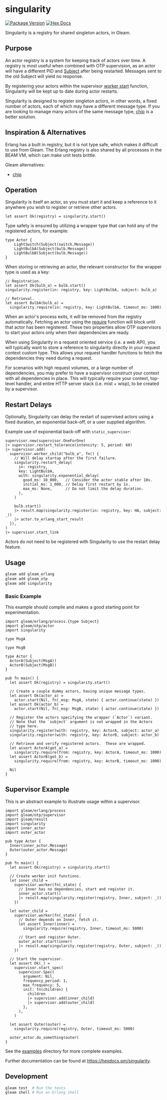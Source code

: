 # singularity

[![Package Version](https://img.shields.io/hexpm/v/singularity)](https://hex.pm/packages/singularity)
[![Hex Docs](https://img.shields.io/badge/hex-docs-ffaff3)](https://hexdocs.pm/singularity/)

Singularity is a registry for shared singleton actors, in Gleam.

## Purpose

An actor registry is a system for keeping track of actors over time.  A registry
is most useful when combined with OTP supervision, as an actor will have a
different PID and [Subject] after being restarted.  Messages sent to the old
Subject will yield no response.

By registering your actors within the supervisor [worker start] function,
Singularity will be kept up to date during actor restarts.

Singularity is designed to register singleton actors, in other words, a fixed
number of actors, each of which may have a different message type.  If you are
looking to manage many actors of the same message type, [chip] is a better
solution.

## Inspiration & Alternatives

Erlang has a built in registry, but it is not type safe, which makes it
difficult to use from Gleam.  The Erlang registry is also shared by all
processes in the BEAM VM, which can make unit tests brittle.

Gleam alternatives:

- [chip]

## Operation

Singularity is itself an actor, so you must start it and keep a reference to
it anywhere you wish to register or retrieve other actors.

```gleam
let assert Ok(registry) = singularity.start()
```

Type safety is ensured by utilizing a wrapper type that can hold any of the
registered actors, for example:

```gleam
type Actor {
    LightSwitch(Subject(switch.Message))
    LightBulbA(Subject(bulb.Message))
    LightBulbB(Subject(bulb.Message))
}
```

When storing or retrieving an actor, the relevant constructor for the wrapper
type is used as a key:

```gleam
// Registration.
let assert Ok(bulb_a) = bulb.start()
singularity.register(in: registry, key: LightBulbA, subject: bulb_a)

// Retrieval.
let assert BulbA(bulb_a) =
  singularity.require(in: registry, key: LightBulbA, timeout_ms: 1000)
```

When an actor's process exits, it will be removed from the registry
automatically.  Fetching an actor using the [require](#require) function
will block until that actor has been registered.  These two properties
allow OTP supervisors to start your actors only when their dependencies
are ready.

When using Singularity in a request oriented service (i.e. a web API), you will
typically want to store a reference to singularity directly in your request
context custom type.  This allows your request handler functions to fetch the
dependencies they need during a request.

For scenarios with high request volumes, or a large number of dependencies,
you may prefer to have a supervisor construct your context with all dependencies
in place.  This will typically require your context, top-level handler, and
entire HTTP server stack (i.e. mist + wisp), to be created by a supervisor.


## Restart Delays

Optionally, Singularity can delay the restart of supervised actors using a
fixed duration, an exponential back-off, or a user supplied algorithm.

Example use of exponential back-off with `static_supervisor`:

```gleam
supervisor.new(supervisor.OneForOne)
|> supervisor.restart_tolerance(intensity: 5, period: 60)
|> supervisor.add(
  supervisor.worker_child("bulb_a", fn() {
    // Will delay startup after the first failure.
    singularity.restart_delay(
      in: registry,
      key: LightBulbA,
      with: singularity.exponential_delay(
        good_ms: 10_000,   // Consider the actor stable after 10s.
        initial_ms: 1_000, // Delay first restart by 1s.
        max_ms: None,      // Do not limit the delay duration.
      ),
    )

    bulb.start()
    |> result.map(singularity.register(in: registry, key: HA, subject: _))
    |> actor.to_erlang_start_result
  }),
)
|> supervisor.start_link
```

Actors do not need to be registered with Singularity to use the restart delay
feature.


## Usage

```sh
gleam add gleam_erlang
gleam add gleam_otp
gleam add singularity
```

### Basic Example

This example should compile and makes a good starting point for experimentation.

```gleam
import gleam/erlang/process.{type Subject}
import gleam/otp/actor
import singularity

type MsgA

type MsgB

type Actor {
  ActorA(Subject(MsgA))
  ActorB(Subject(MsgB))
}

pub fn main() {
  let assert Ok(registry) = singularity.start()

  // Create a couple dummy actors, having unique message types.
  let assert Ok(actor_a) =
    actor.start(Nil, fn(_msg: MsgA, state) { actor.continue(state) })
  let assert Ok(actor_b) =
    actor.start(Nil, fn(_msg: MsgB, state) { actor.continue(state) })

  // Register the actors specifying the wrapper (`Actor`) variant.
  // Note that the `subject` argument is not wrapped in the Actors
  // type here.
  singularity.register(with: registry, key: ActorA, subject: actor_a)
  singularity.register(with: registry, key: ActorB, subject: actor_b)

  // Retrieve and verify registered actors.  These are wrapped.
  let assert ActorA(got_a) =
    singularity.require(from: registry, key: ActorA, timeout_ms: 1000)
  let assert ActorB(got_b) =
    singularity.require(from: registry, key: ActorB, timeout_ms: 1000)

  Nil
}
```

## Supervisor Example

This is an abstract example to illustrate usage within a supervisor.

```gleam
import gleam/erlang/process
import gleam/otp/supervisor
import gleam/result
import singularity
import inner_actor
import outer_actor

pub type Actor {
  Inner(inner_actor.Message)
  Outer(outer_actor.Message)
}

pub fn main() {
  let assert Ok(registry) = singularity.start()

  // Create worker init functions.
  let inner_child =
    supervisor.worker(fn(_state) {
      // Inner has no dependencies, start and register it.
      inner_actor.start()
      |> result.map(singularity.register(registry, Inner, subject: _))
    })

  let outer_child =
    supervisor.worker(fn(_state) {
      // Outer depends on Inner, fetch it.
      let assert Inner(inner) =
        singularity.require(registry, Inner, timeout_ms: 5000)

      // Start and register Outer.
      outer_actor.start(inner)
      |> result.map(singularity.register(registry, Outer, subject: _))
    })

  // Start the supervisor.
  let assert Ok(_) =
    supervisor.start_spec(
      supervisor.Spec(
        argument: Nil,
        frequency_period: 1,
        max_frequency: 5,
        init: fn(children) {
          children
          |> supervisor.add(inner_child)
          |> supervisor.add(outer_child)
        },
      ),
    )

  let assert Outer(outer) =
    singularity.require(registry, Outer, timeout_ms: 5000)

  outer_actor.do_something(outer)
}
```

See the [examples](https://github.com/jhillyerd/singularity/tree/main/examples)
directory for more complete examples.

Further documentation can be found at <https://hexdocs.pm/singularity>.

## Development

```sh
gleam test  # Run the tests
gleam shell # Run an Erlang shell
```


[chip]:            https://hexdocs.pm/chip/
[Subject]:         https://hexdocs.pm/gleam_erlang/gleam/erlang/process.html#Subject
[worker start]:    https://hexdocs.pm/gleam_otp/gleam/otp/supervisor.html#worker 
